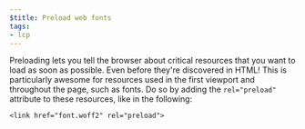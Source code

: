 ```yaml
---
$title: Preload web fonts
tags:
- lcp
---
```

Preloading lets you tell the
browser about critical resources that you want to load as soon as possible.
Even before they're discovered in HTML! This is particularly awesome for 
resources used in the first viewport and throughout the page, such as fonts. Do
so by adding the `rel="preload"` attribute to these resources, like in the
following: 
```
<link href="font.woff2" rel="preload">
```
